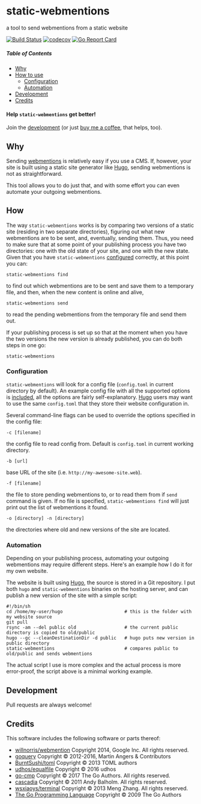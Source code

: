 # static-webmentions
a tool to send webmentions from a static website

[![Build Status](https://github.com/nekr0z/static-webmentions/actions/workflows/pre-release.yml/badge.svg)](https://travis-ci.org/nekr0z/static-webmentions) [![codecov](https://codecov.io/gh/nekr0z/static-webmentions/branch/master/graph/badge.svg)](https://codecov.io/gh/nekr0z/static-webmentions) [![Go Report Card](https://goreportcard.com/badge/github.com/nekr0z/static-webmentions)](https://goreportcard.com/report/github.com/nekr0z/static-webmentions)

##### Table of Contents
* [Why](#why)
* [How to use](#how)
  * [Configuration](#configuration)
  * [Automation](#automating-your-webmentions)
* [Development](#development)
* [Credits](#credits)

#### Help `static-webmentions` get better!
Join the [development](#development) (or just [buy me a coffee](https://www.buymeacoffee.com/nekr0z), that helps, too).

## Why
Sending [webmentions](https://en.wikipedia.org/wiki/Webmention) is relatively easy if you use a CMS. If, however, your site is built using a static site generator like [Hugo](https://gohugo.io/), sending webmentions is not as straightforward.

This tool allows you to do just that, and with some effort you can even automate your outgoing webmentions.

## How
The way `static-webmentions` works is by comparing two versions of a static site (residing in two separate directories), figuring out what new webmentions are to be sent, and, eventually, sending them. Thus, you need to make sure that at some point of your publishing process you have two directories: one with the old state of your site, and one with the new state. Given that you have `static-webmentions` [configured](#configuration) correctly, at this point you can: 
```
static-webmentions find
```
to find out which webmentions are to be sent and save them to a temporary file, and then, when the new content is online and alive,
```
static-webmentions send
```
to read the pending webmentions from the temporary file and send them out.

If your publishing process is set up so that at the moment when you have the two versions the new version is already published, you can do both steps in one go:
```
static-webmentions
```

### Configuration
`static-webmentions` will look for a config file (`config.toml` in current directory by default). An example config file with all the supported options is [included](config.toml), all the options are fairly self-explanatory. [Hugo](https://gohugo.in) users may want to use the same `config.toml` that they store their website configuration in.

Several command-line flags can be used to override the options specified in the config file:
```
-c [filename]
```
the config file to read config from. Default is `config.toml` in current working directory.

```
-b [url]
```
base URL of the site (i.e. `http://my-awesome-site.web`).

```
-f [filename]
```
the file to store pending webmentions to, or to read them from if `send` command is given. If no file is specified, `static-webmentions find` will just print out the list of webmentions it found.

```
-o [directory] -n [directory]
```
the directories where old and new versions of the site are located. 

### Automation
Depending on your publishing process, automating your outgoing webmentions may require different steps. Here's an example how I do it for my own website.

The website is built using [Hugo](https://hugo.io), the source is stored in a Git repository. I put both `hugo` and `static-webmentions` binaries on the hosting server, and can publish a new version of the site with a simple script:
```
#!/bin/sh
cd /home/my-user/hugo                       # this is the folder with my website source
git pull
rsync -am --del public old                  # the current public directory is copied to old/public
hugo --gc --cleanDestinationDir -d public   # hugo puts new version in public directory
static-webmentions                          # compares public to old/public and sends webmentions
```
The actual script I use is more complex and the actual process is more error-proof, the script above is a minimal working example.

## Development
Pull requests are always welcome!

## Credits
This software includes the following software or parts thereof:
* [willnorris/webmention](https://willnorris.com/go/webmention) Copyright 2014, Google Inc. All rights reserved.
* [goquery](https://github.com/PuerkitoBio/goquery) Copyright © 2012-2016, Martin Angers & Contributors
* [BurntSushi/toml](https://github.com/BurntSushi/toml) Copyright © 2013 TOML authors
* [udhos/equalfile](https://github.com/udhos/equalfile) Copyright © 2016 udhos
* [go-cmp](https://github.com/google/go-cmp) Copyright © 2017 The Go Authors. All rights reserved.
* [cascadia](https://github.com/andybalholm/cascadia) Copyright © 2011 Andy Balholm. All rights reserved.
* [wsxiaoys/terminal](https://github.com/wsxiaoys/terminal) Copyright © 2013 Meng Zhang. All rights reserved.
* [The Go Programming Language](https://golang.org) Copyright © 2009 The Go Authors
